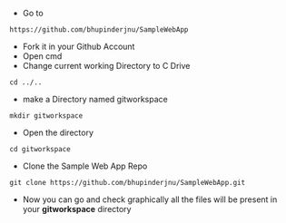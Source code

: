 - Go to
```
https://github.com/bhupinderjnu/SampleWebApp
```
- Fork it in your Github Account
- Open cmd
- Change current working Directory to C Drive
```
cd ../..
```
- make a Directory named gitworkspace
```
mkdir gitworkspace
```
- Open the directory
```
cd gitworkspace
```
- Clone the Sample Web App Repo
```
git clone https://github.com/bhupinderjnu/SampleWebApp.git
```
- Now you can go and check graphically all the files will be present in your **gitworkspace** directory


